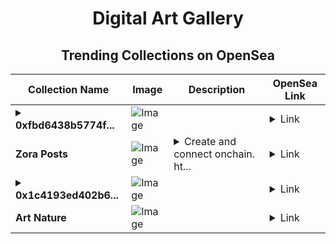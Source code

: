 <div align="center">

# Digital Art Gallery

## Trending Collections on OpenSea

| Collection Name                       | Image                                                                                     | Description                       | OpenSea Link                                                                                          |
|---------------------------------------|-------------------------------------------------------------------------------------------|-----------------------------------|--------------------------------------------------------------------------------------------------------|
| **<details><summary>0xfbd6438b5774f...</summary>0xfbd6438b5774faa81b59b05eff3b1ed70cbd2180</details>** | ![Image](https://i.seadn.io/s/raw/files/cef0f47b649256dea1ed30bf28509d73.gif?w=500&auto=format?w=200&auto=format) |  | <details><summary>Link</summary>[0xfbd6438b5774faa81b59b05eff3b1ed70cbd2180](https://opensea.io/collection/0xfbd6438b5774faa81b59b05eff3b1ed70cbd2180)</details> |
| **Zora Posts** | ![Image](https://i.seadn.io/s/raw/files/6c039878a0dcf75804329c4f56ff54ba.jpg?w=500&auto=format?w=200&auto=format) | <details><summary>Create and connect onchain. ht...</summary>Create and connect onchain. https://zora.co</details> | <details><summary>Link</summary>[Zora Posts](https://opensea.io/collection/zora-posts-17223)</details> |
| **<details><summary>0x1c4193ed402b6...</summary>0x1c4193ed402b6d91f3a285162f8c897e64211533</details>** | ![Image](https://i.seadn.io/s/raw/files/cef0f47b649256dea1ed30bf28509d73.gif?w=500&auto=format?w=200&auto=format) |  | <details><summary>Link</summary>[0x1c4193ed402b6d91f3a285162f8c897e64211533](https://opensea.io/collection/0x1c4193ed402b6d91f3a285162f8c897e64211533)</details> |
| **Art Nature** | ![Image](https://i.seadn.io/s/raw/files/137856c954d27a1f4e337d8fe6db552e.jpg?w=500&auto=format?w=200&auto=format) |  | <details><summary>Link</summary>[Art Nature](https://opensea.io/collection/art-nature-12)</details> |

</div>